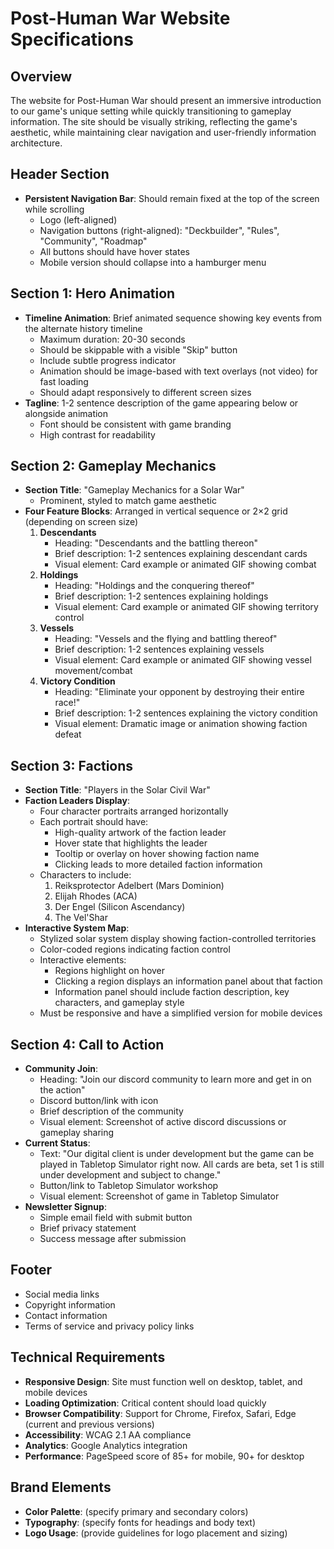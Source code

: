 # Post-Human War Website Specifications

## Overview
The website for Post-Human War should present an immersive introduction to our game's unique setting while quickly transitioning to gameplay information. The site should be visually striking, reflecting the game's aesthetic, while maintaining clear navigation and user-friendly information architecture.

## Header Section
- **Persistent Navigation Bar**: Should remain fixed at the top of the screen while scrolling
  - Logo (left-aligned)
  - Navigation buttons (right-aligned): "Deckbuilder", "Rules", "Community", "Roadmap"
  - All buttons should have hover states
  - Mobile version should collapse into a hamburger menu

## Section 1: Hero Animation
- **Timeline Animation**: Brief animated sequence showing key events from the alternate history timeline
  - Maximum duration: 20-30 seconds
  - Should be skippable with a visible "Skip" button
  - Include subtle progress indicator
  - Animation should be image-based with text overlays (not video) for fast loading
  - Should adapt responsively to different screen sizes
- **Tagline**: 1-2 sentence description of the game appearing below or alongside animation
  - Font should be consistent with game branding
  - High contrast for readability

## Section 2: Gameplay Mechanics
- **Section Title**: "Gameplay Mechanics for a Solar War"
  - Prominent, styled to match game aesthetic
- **Four Feature Blocks**: Arranged in vertical sequence or 2×2 grid (depending on screen size)
  1. **Descendants**
     - Heading: "Descendants and the battling thereon"
     - Brief description: 1-2 sentences explaining descendant cards
     - Visual element: Card example or animated GIF showing combat
  2. **Holdings**
     - Heading: "Holdings and the conquering thereof"
     - Brief description: 1-2 sentences explaining holdings
     - Visual element: Card example or animated GIF showing territory control
  3. **Vessels**
     - Heading: "Vessels and the flying and battling thereof"
     - Brief description: 1-2 sentences explaining vessels
     - Visual element: Card example or animated GIF showing vessel movement/combat
  4. **Victory Condition**
     - Heading: "Eliminate your opponent by destroying their entire race!"
     - Brief description: 1-2 sentences explaining the victory condition
     - Visual element: Dramatic image or animation showing faction defeat

## Section 3: Factions
- **Section Title**: "Players in the Solar Civil War"
- **Faction Leaders Display**:
  - Four character portraits arranged horizontally
  - Each portrait should have:
    - High-quality artwork of the faction leader
    - Hover state that highlights the leader
    - Tooltip or overlay on hover showing faction name
    - Clicking leads to more detailed faction information
  - Characters to include:
    1. Reiksprotector Adelbert (Mars Dominion)
    2. Elijah Rhodes (ACA)
    3. Der Engel (Silicon Ascendancy)
    4. The Vel'Shar
- **Interactive System Map**:
  - Stylized solar system display showing faction-controlled territories
  - Color-coded regions indicating faction control
  - Interactive elements:
    - Regions highlight on hover
    - Clicking a region displays an information panel about that faction
    - Information panel should include faction description, key characters, and gameplay style
  - Must be responsive and have a simplified version for mobile devices

## Section 4: Call to Action
- **Community Join**:
  - Heading: "Join our discord community to learn more and get in on the action"
  - Discord button/link with icon
  - Brief description of the community
  - Visual element: Screenshot of active discord discussions or gameplay sharing
- **Current Status**:
  - Text: "Our digital client is under development but the game can be played in Tabletop Simulator right now. All cards are beta, set 1 is still under development and subject to change."
  - Button/link to Tabletop Simulator workshop
  - Visual element: Screenshot of game in Tabletop Simulator
- **Newsletter Signup**:
  - Simple email field with submit button
  - Brief privacy statement
  - Success message after submission

## Footer
- Social media links
- Copyright information
- Contact information
- Terms of service and privacy policy links

## Technical Requirements
- **Responsive Design**: Site must function well on desktop, tablet, and mobile devices
- **Loading Optimization**: Critical content should load quickly
- **Browser Compatibility**: Support for Chrome, Firefox, Safari, Edge (current and previous versions)
- **Accessibility**: WCAG 2.1 AA compliance
- **Analytics**: Google Analytics integration
- **Performance**: PageSpeed score of 85+ for mobile, 90+ for desktop

## Brand Elements
- **Color Palette**: (specify primary and secondary colors)
- **Typography**: (specify fonts for headings and body text)
- **Logo Usage**: (provide guidelines for logo placement and sizing)
